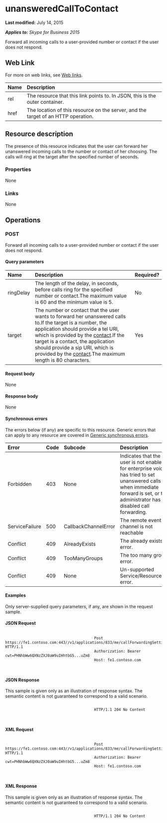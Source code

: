 
# unansweredCallToContact 

 **Last modified:** July 14, 2015

 _**Applies to:** Skype for Business 2015_

Forward all incoming calls to a user-provided number or contact if the user does not respond. 

## Web Link
<a name="sectionSection0"> </a>

For more on web links, see [Web links](WebLinks.md).



|**Name**|**Description**|
|:-----|:-----|
|rel|The resource that this link points to. In JSON, this is the outer container.|
|href|The location of this resource on the server, and the target of an HTTP operation.|

## Resource description
<a name="sectionSection1"> </a>

The presence of this resource indicates that the user can forward her unanswered incoming calls to the number or contact of her choosing. The calls will ring at the target after the specified number of seconds. 


### Properties

None


### Links

None


## Operations
<a name="sectionSection2"> </a>




### POST

Forward all incoming calls to a user-provided number or contact if the user does not respond.


#### Query parameters





|**Name**|**Description**|**Required?**|
|:-----|:-----|:-----|
|ringDelay|The length of the delay, in seconds, before calls ring for the specified number or contact.The maximum value is 60 and the minimum value is 5.|No|
|target|The number or contact that the user wants to forward her unanswered calls to.If the target is a number, the application should provide a tel URI, which is provided by the [contact](contact_ref.md).If the target is a contact, the application should provide a sip URI, which is provided by the [contact](contact_ref.md).The maximum length is 80 characters.|Yes|

#### Request body

None


#### Response body

None


#### Synchronous errors

The errors below (if any) are specific to this resource. Generic errors that can apply to any resource are covered in [Generic synchronous errors](GenericSynchronousErrors.md).



|**Error**|**Code**|**Subcode**|**Description**|
|:-----|:-----|:-----|:-----|
|Forbidden|403|None|Indicates that the user is not enabled for enterprise voice, has tried to set unanswered calls when immediate forward is set, or the administrator has disabled call forwarding.|
|ServiceFailure|500|CallbackChannelError|The remote event channel is not reachable|
|Conflict|409|AlreadyExists|The already exists error.|
|Conflict|409|TooManyGroups|The too many groups error.|
|Conflict|409|None|Un-supported Service/Resource/API error.|

#### Examples

Only server-supplied query parameters, if any, are shown in the request sample.


#### JSON Request


```

										Post https://fe1.contoso.com:443//v1/applications/833/me/callForwardingSettings/unansweredCallSettings/unansweredCallToContact HTTP/1.1
										Authorization: Bearer cwt=PHNhbWw6QXNzZXJ0aW9uIHhtbG5...uZm8
										Host: fe1.contoso.com
										
									
```


#### JSON Response

This sample is given only as an illustration of response syntax. The semantic content is not guaranteed to correspond to a valid scenario.


```

										HTTP/1.1 204 No Content
										
									
```


#### XML Request


```

										Post https://fe1.contoso.com:443//v1/applications/833/me/callForwardingSettings/unansweredCallSettings/unansweredCallToContact HTTP/1.1
										Authorization: Bearer cwt=PHNhbWw6QXNzZXJ0aW9uIHhtbG5...uZm8
										Host: fe1.contoso.com
										
									
```


#### XML Response

This sample is given only as an illustration of response syntax. The semantic content is not guaranteed to correspond to a valid scenario.


```

										HTTP/1.1 204 No Content
										
									
```


